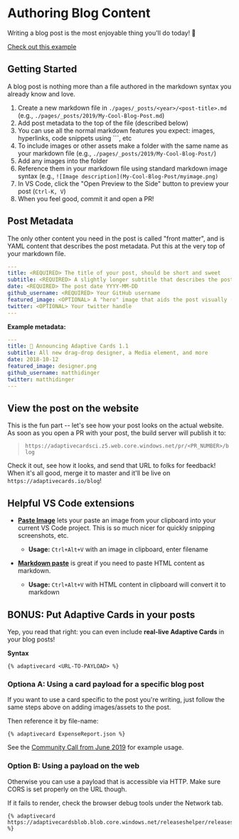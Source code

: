 # Authoring Blog Content

Writing a blog post is the most enjoyable thing you'll do today! 💯

[Check out this example](./pages/_posts/2019/Community-Call-June.md)

## Getting Started

A blog post is nothing more than a file authored in the markdown syntax you already know and love.

1. Create a new markdown file in `./pages/_posts/<year>/<post-title>.md` (e.g., `./pages/_posts/2019/My-Cool-Blog-Post.md`)
2. Add post metadata to the top of the file (described below)
3. You can use all the normal markdown features you expect: images, hyperlinks, code snippets using ```, etc
4. To include images or other assets make a folder with the same name as your markdown file (e.g., `./pages/_posts/2019/My-Cool-Blog-Post/`)
5. Add any images into the folder
6. Reference them in your markdown file using standard markdown image syntax (e.g., `![Image description](My-Cool-Blog-Post/myimage.png)`
7. In VS Code, click the "Open Preview to the Side" button to preview your post (`Ctrl-K, V`)
8. When you feel good, commit it and open a PR!

## Post Metadata

The only other content you need in the post is called "front matter", and is YAML content that describes the post metadata. Put this at the very top of your markdown file.

```yaml
---
title: <REQUIRED> The title of your post, should be short and sweet
subtitle: <REQUIRED> A slightly longer subtitle that describes the post content
date: <REQUIRED> The post date YYYY-MM-DD
github_username: <REQUIRED> Your GitHub username
featured_image: <OPTIONAL> A "hero" image that aids the post visually (approx dimensions 294x172)
twitter: <OPTIONAL> Your twitter handle
---
```

**Example metadata:**

```yaml
---
title: 🎉 Announcing Adaptive Cards 1.1
subtitle: All new drag-drop designer, a Media element, and more
date: 2018-10-12
featured_image: designer.png
github_username: matthidinger
twitter: matthidinger
---
```

## View the post on the website

This is the fun part -- let's see how your post looks on the actual website. As soon as you open a PR with your post, the build server will publish it to:

> `https://adaptivecardsci.z5.web.core.windows.net/pr/<PR_NUMBER>/blog`

Check it out, see how it looks, and send that URL to folks for feedback! When it's all good, merge it to master and it'll be live on `https://adaptivecards.io/blog`!

## Helpful VS Code extensions

- **[Paste Image](https://marketplace.visualstudio.com/items?itemName=mushan.vscode-paste-image)** lets your paste an image from your clipboard into your current VS Code project. This is so much nicer for quickly snipping screenshots, etc. 

  - **Usage:** `Ctrl+Alt+V` with an image in clipboard, enter filename

- **[Markdown paste](https://marketplace.visualstudio.com/items?itemName=telesoho.vscode-markdown-paste-image)** is great if you need to paste HTML content as markdown. 

	- **Usage:** `Ctrl+Alt+V` with HTML content in clipboard will convert it to markdown


## BONUS: Put Adaptive Cards in your posts

Yep, you read that right: you can even include **real-live Adaptive Cards** in your blog posts!

**Syntax**

```
{% adaptivecard <URL-TO-PAYLOAD> %}
```

### Optiona A: Using a card payload for a specific blog post

If you want to use a card specific to the post you're writing, just follow the same steps above on adding images/assets to the post.

Then reference it by file-name:

```
{% adaptivecard ExpenseReport.json %}
```

See the [Community Call from June 2019](./pages/_posts/2019/Community-Call-June.md) for example usage.

### Option B: Using a payload on the web

Otherwise you can use a payload that is accessible via HTTP. Make sure CORS is set properly on the URL though. 

If it fails to render, check the browser debug tools under the Network tab.

```
{% adaptivecard https://adaptivecardsblob.blob.core.windows.net/releaseshelper/releasescard.json %}
```